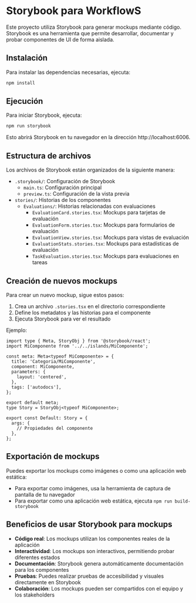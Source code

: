 # Storybook para WorkflowS

Este proyecto utiliza Storybook para generar mockups mediante código. Storybook es una herramienta que permite desarrollar, documentar y probar componentes de UI de forma aislada.

## Instalación

Para instalar las dependencias necesarias, ejecuta:

```bash
npm install
```

## Ejecución

Para iniciar Storybook, ejecuta:

```bash
npm run storybook
```

Esto abrirá Storybook en tu navegador en la dirección http://localhost:6006.

## Estructura de archivos

Los archivos de Storybook están organizados de la siguiente manera:

- `.storybook/`: Configuración de Storybook
  - `main.ts`: Configuración principal
  - `preview.ts`: Configuración de la vista previa
- `stories/`: Historias de los componentes
  - `Evaluations/`: Historias relacionadas con evaluaciones
    - `EvaluationCard.stories.tsx`: Mockups para tarjetas de evaluación
    - `EvaluationForm.stories.tsx`: Mockups para formularios de evaluación
    - `EvaluationView.stories.tsx`: Mockups para vistas de evaluación
    - `EvaluationStats.stories.tsx`: Mockups para estadísticas de evaluación
    - `TaskEvaluation.stories.tsx`: Mockups para evaluaciones en tareas

## Creación de nuevos mockups

Para crear un nuevo mockup, sigue estos pasos:

1. Crea un archivo `.stories.tsx` en el directorio correspondiente
2. Define los metadatos y las historias para el componente
3. Ejecuta Storybook para ver el resultado

Ejemplo:

```tsx
import type { Meta, StoryObj } from '@storybook/react';
import MiComponente from '../../islands/MiComponente';

const meta: Meta<typeof MiComponente> = {
  title: 'Categoria/MiComponente',
  component: MiComponente,
  parameters: {
    layout: 'centered',
  },
  tags: ['autodocs'],
};

export default meta;
type Story = StoryObj<typeof MiComponente>;

export const Default: Story = {
  args: {
    // Propiedades del componente
  },
};
```

## Exportación de mockups

Puedes exportar los mockups como imágenes o como una aplicación web estática:

- Para exportar como imágenes, usa la herramienta de captura de pantalla de tu navegador
- Para exportar como una aplicación web estática, ejecuta `npm run build-storybook`

## Beneficios de usar Storybook para mockups

- **Código real**: Los mockups utilizan los componentes reales de la aplicación
- **Interactividad**: Los mockups son interactivos, permitiendo probar diferentes estados
- **Documentación**: Storybook genera automáticamente documentación para los componentes
- **Pruebas**: Puedes realizar pruebas de accesibilidad y visuales directamente en Storybook
- **Colaboración**: Los mockups pueden ser compartidos con el equipo y los stakeholders
